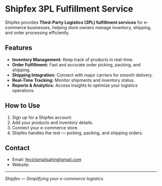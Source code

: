 # Shipfex 3PL Fulfillment Service

Shipfex provides **Third-Party Logistics (3PL) fulfillment services** for e-commerce businesses, helping store owners manage inventory, shipping, and order processing efficiently.

## Features
- **Inventory Management:** Keep track of products in real-time.
- **Order Fulfillment:** Fast and accurate order picking, packing, and shipping.
- **Shipping Integration:** Connect with major carriers for smooth delivery.
- **Real-Time Tracking:** Monitor shipments and inventory status.
- **Reports & Analytics:** Access insights to optimize your logistics operations.

## How to Use
1. Sign up for a Shipfex account.
2. Add your products and inventory details.
3. Connect your e-commerce store.
4. Shipfex handles the rest — picking, packing, and shipping orders.

## Contact
- Email: fevziismailsahin@gmail.com
- Website:

---

*Shipfex — Simplifying your e-commerce logistics.*